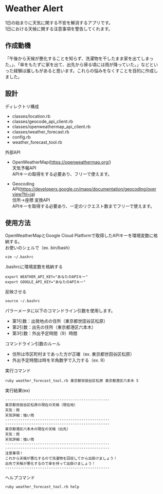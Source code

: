# Weather Alert

1日の始まりに天気に関する不安を解消するアプリです。  
1日における天候に関する注意事項を警告してくれます。  

## 作成動機

「午後から天候が悪化することを知らず、洗濯物を干したまま家を出てしまった。」、「傘をもたずに家を出て、出先から帰る頃には雨が降っていた。」などといった経験は誰しもがあると思います。これらの悩みをなくすことを目的に作成しました。

## 設計

ディレクトリ構成
- classes/location.rb
- classes/geocode_api_client.rb
- classes/openweathermap_api_client.rb
- classes/weather_forecast.rb
- config.rb
- weather_forecast_tool.rb

外部API
- OpenWeatherMap(https://openweathermap.org/)  
  天気予報API  
  APIキーの取得をする必要あり、フリーで使えます。

- Geocoding API(https://developers.google.cn/maps/documentation/geocoding/overview?hl=ja)  
  住所→座標 変換API  
  APIキーを取得する必要あり、一定のリクエスト数までフリーで使えます。

## 使用方法

OpenWeatherMapとGoogle Cloud Platformで取得したAPIキーを環境変数に格納する。  
お使いのシェルで（ex. bin/bash）  
```
vim ~/.bashrc
```
.bashrcに環境変数を格納する
```
export WEATHER_API_KEY="あなたのAPIキー"
export GOOGLE_API_KEY="あなたのAPIキー"
```
反映させる  
```
source ~/.bashrc
```

パラーメータに以下のコマンドライン引数を使用します。
- 第1引数：出発地点の住所（東京都世田谷区松原）
- 第2引数：出先の住所（東京都港区六本木）
- 第3引数：外出予定時間（9）時間

コマンドライン引数のルール
- 住所は市区町村まであった方が正確（ex. 東京都世田谷区松原）
- 外出予定時間は時を半角数字で入力する（ex. 9）

実行コマンド
```
ruby weather_forecast_tool.rb 東京都世田谷区松原 東京都港区六本木 5
```

実行結果(ex)
```
------------------------------------------------
東京都世田谷区松原の現在の天候（現在地）
天気：雨
天気詳細：強い雨
------------------------------------------------
------------------------------------------------
東京都港区六本木の現在の天候（出先）
天気：雨
天気詳細：強い雨
------------------------------------------------
------------------------------------------------
注意事項！
これから天候が悪化するので洗濯物を回収してから出掛けましょう！
出先で天候が悪化するので傘を持って出掛けましょう！
------------------------------------------------
```

ヘルプコマンド
```
ruby weather_forecast_tool.rb help
```
